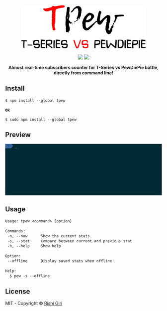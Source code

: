 <p align="center">
<br>
	<a href="https://www.npmjs.com/package/instavim"><img src="https://raw.githubusercontent.com/rishigiridotcom/rishigiri.com/cdc2974733c606c7386079efbfdcf6fb4d8b2735/github/ext4208.png" alt="tpew" width="400"></a>
	<br>
	<br>
	<a href="https://travis-ci.org/CodeDotJS/tpew"><img src="https://travis-ci.org/CodeDotJS/tpew.svg?branch=master"></a>
	<img src="https://img.shields.io/badge/code_style-XO-5ed9c7.svg">
</p>

<p align="center"><b>Almost real-time subscribers counter for T-Series vs PewDiePie battle, directly from command line!</b></p>


## Install

```
$ npm install --global tpew
```
__`OR`__
```
$ sudo npm install --global tpew
```

## Preview

<p align="center">
	<img src="https://raw.githubusercontent.com/rishigiridotcom/rishigiri.com/0091bdb360d6e806987ff8b3282e543dd264eabd/github/preview.gif">
</p>


## Usage

```
Usage: tpew <command> [option]

Commands:
 -n, --now      Show the current stats.
 -s, --stat     Compare between current and previous stat
 -h, --help     Show help

Option:
 --offline      Display saved stats when offline!

Help:
  $ pew -s --offline
```

## License

MIT - Copyright &copy; [Rishi Giri](http://rishi.ml)
